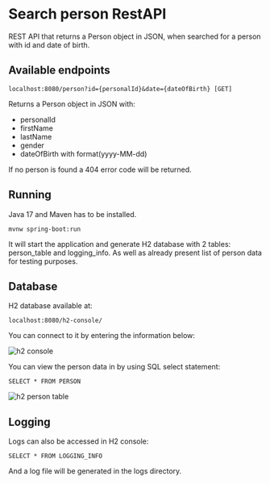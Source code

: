 # Search person RestAPI

REST API that returns a Person object in JSON, when searched for a person with id and date of birth.

## Available endpoints

```
localhost:8080/person?id={personalId}&date={dateOfBirth} [GET]
```

Returns a Person object in JSON with:

- personalId
- firstName
- lastName
- gender
- dateOfBirth with format(yyyy-MM-dd)

If no person is found a 404 error code will be returned.

## Running

Java 17 and Maven has to be installed.

```console
mvnw spring-boot:run
```

It will start the application and generate H2 database with 2 tables: person_table and logging_info. As well as already
present list of person data for testing purposes.

## Database

H2 database available at:

```
localhost:8080/h2-console/
```

You can connect to it by entering the information below:

![h2 console](https://user-images.githubusercontent.com/21221917/170947321-92a2d745-2fa7-4f4b-bcb6-f9f14cf7108f.PNG)

You can view the person data in by using SQL select statement:

```
SELECT * FROM PERSON
```

![h2 person table](https://user-images.githubusercontent.com/21221917/170947956-e4b31bb5-e6c3-4d64-9bd0-94e12291db21.PNG)

## Logging

Logs can also be accessed in H2 console:

```
SELECT * FROM LOGGING_INFO
```

And a log file will be generated in the logs directory.

